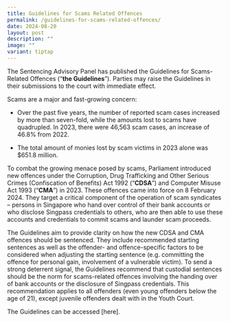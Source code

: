 ```yaml
---
title: Guidelines for Scams Related Offences
permalink: /guidelines-for-scams-related-offences/
date: 2024-08-20
layout: post
description: ""
image: ""
variant: tiptap
---
```

<p>The Sentencing Advisory Panel has published the Guidelines for Scams-Related
Offences (“<strong>the Guidelines</strong>”). Parties may raise the Guidelines
in their submissions to the court with immediate effect.</p>
<p>Scams are a major and fast-growing concern:</p>
<ul data-tight="true" class="tight">
<li>
<p>Over the past five years, the number of reported scam cases increased
by more than seven-fold, while the amounts lost to scams have quadrupled.
In 2023, there were 46,563 scam cases, an increase of 46.8% from 2022.</p>
</li>
<li>
<p>The total amount of monies lost by scam victims in 2023 alone was $651.8
million.</p>
</li>
</ul>
<p></p>
<p>To combat the growing menace posed by scams, Parliament introduced new
offences under the Corruption, Drug Trafficking and Other Serious Crimes
(Confiscation of Benefits) Act 1992 (“<strong>CDSA</strong>”) and Computer
Misuse Act 1993 (“<strong>CMA</strong>”) in 2023. These offences came into
force on 8 February 2024. They target a critical component of the operation
of scam syndicates – persons in Singapore who hand over control of their
bank accounts or who disclose Singpass credentials to others, who are then
able to use these accounts and credentials to commit scams and launder
scam proceeds.</p>
<p>The Guidelines aim to provide clarity on how the new CDSA and CMA offences
should be sentenced. They include recommended starting sentences as well
as the offender- and offence-specific factors to be considered when adjusting
the starting sentence (e.g. committing the offence for personal gain, involvement
of a vulnerable victim). To send a strong deterrent signal, the Guidelines
recommend that custodial sentences should be the norm for scams-related
offences involving the handing over of bank accounts or the disclosure
of Singpass credentials. This recommendation applies to all offenders (even
young offenders below the age of 21), except juvenile offenders dealt with
in the Youth Court.</p>
<p>The Guidelines can be accessed [here].</p>
<p></p>
<p></p>